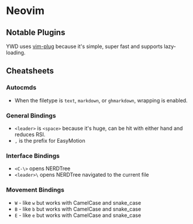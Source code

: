 # Neovim

## Notable Plugins

YWD uses [vim-plug](https://github.com/junegunn/vim-plug) because it's simple, super fast and supports lazy-loading.

## Cheatsheets

### Autocmds

* When the filetype is `text`, `markdown`, or `ghmarkdown`, wrapping is enabled.

### General Bindings

* `<leader>` is `<space>` because it's huge, can be hit with either hand and reduces RSI.
* `,` is the prefix for EasyMotion

### Interface Bindings

* `<C-\>` opens NERDTree
* `<leader>\` opens NERDTree navigated to the current file

### Movement Bindings

* `W` - like `w` but works with CamelCase and snake_case
* `B` - like `b` but works with CamelCase and snake_case
* `E` - like `e` but works with CamelCase and snake_case
